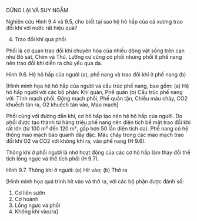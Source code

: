 DỪNG LẠI VÀ SUY NGẪM

Nghiên cứu Hình 9.4 và 9.5, cho biết tại sao hệ hô hấp của cá xương trao đổi khí với nước rất hiệu quả?

4. Trao đổi khí qua phổi

Phổi là cơ quan trao đổi khí chuyên hóa của nhiều động vật sống trên cạn như Bò sát, Chim và Thú. Lưỡng cư cũng có phổi nhưng phổi ít phế nang nên trao đổi khí diễn ra chủ yếu qua da.

Hình 9.6. Hệ hô hấp của người (a), phế nang và trao đổi khí ở phế nang (b)

[Hình minh họa hệ hô hấp của người và cấu trúc phế nang, bao gồm:
(a) Hệ hô hấp người với các bộ phận: Khí quản, Phế quản
(b) Cấu trúc phế nang với: Tĩnh mạch phổi, Động mạch phổi, Phế quản tận, Chiều máu chảy, CO2 khuếch tán ra, O2 khuếch tán vào, Mao mạch]

Phổi cùng với đường dẫn khí, cơ hô hấp tạo nên hệ hô hấp của người. Do phổi được tạo thành từ hàng triệu phế nang nên diện tích bề mặt trao đổi khí rất lớn (từ 100 m² đến 120 m², gấp hơn 50 lần diện tích da). Phế nang có hệ thống mao mạch bao quanh dày đặc. Máu chảy trong các mao mạch trao đổi khí O2 và CO2 với không khí ra, vào phế nang (H 9.6).

Thông khí ở phổi người là nhờ hoạt động của các cơ hô hấp làm thay đổi thể tích lồng ngực và thể tích phổi (H 9.7).

Hình 9.7. Thông khí ở người: (a) Hít vào; (b) Thở ra

[Hình minh họa quá trình hít vào và thở ra, với các bộ phận được đánh số:
1. Cơ liên sườn
2. Cơ hoành
3. Lồng ngực và phổi
4. Không khí vào/ra]